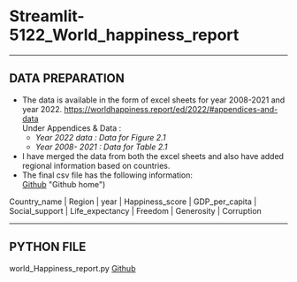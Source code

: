 # Streamlit-5122_World_happiness_report
----
## DATA PREPARATION
* The data is available in the form of excel sheets for year 2008-2021 and year 2022.  https://worldhappiness.report/ed/2022/#appendices-and-data<br />
Under Appendices & Data :
  * _Year 2022 data  : Data for Figure 2.1_
  * _Year 2008- 2021  : Data for Table 2.1_
* I have merged the data from both the excel sheets and also have added regional information based on countries.
* The final csv file has the following information: **<br />**[Github]([https://www.github.com](https://github.com/RamyaSenapathy/Streamlit-5122_World_happiness_report/blob/main/world_happiness_data.csv)) "Github home")

Country_name | Region | year | Happiness_score | GDP_per_capita | Social_support | Life_expectancy | Freedom | Generosity | Corruption

----
## PYTHON FILE
world_Happiness_report.py
[Github]([https://www.github.com](https://github.com/RamyaSenapathy/Streamlit-5122_World_happiness_report/blob/main/world_Happiness_report.py) "Github home")



